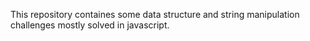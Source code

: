This repository containes some data structure and string manipulation challenges mostly solved in javascript.